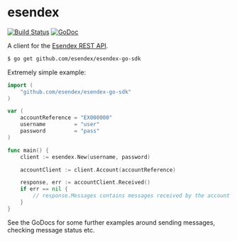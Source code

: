 # esendex

[![Build Status](https://travis-ci.org/esendex/esendex-go-sdk.svg)](https://travis-ci.org/esendex/esendex-go-sdk) [![GoDoc](https://godoc.org/github.com/esendex/esendex-go-sdk?status.svg)](https://godoc.org/github.com/esendex/esendex-go-sdk)

A client for the [Esendex REST API][esendex].

``` bash
$ go get github.com/esendex/esendex-go-sdk
```

Extremely simple example:

``` go
import (
    "github.com/esendex/esendex-go-sdk"
)

var (
    accountReference = "EX000000"
    username         = "user"
    password         = "pass"
)

func main() {
    client := esendex.New(username, password)

    accountClient := client.Account(accountReference)

    response, err := accountClient.Received()
    if err == nil {
        // response.Messages contains messages received by the account
    }
}

```

See the GoDocs for some further examples around sending messages, checking message status etc.

[esendex]: http://developers.esendex.com/APIs/REST-API
